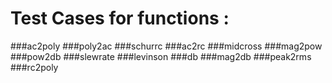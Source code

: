 # Test Cases for functions :
###ac2poly
###poly2ac
###schurrc
###ac2rc
###midcross
###mag2pow
###pow2db
###slewrate
###levinson
###db
###mag2db
###peak2rms
###rc2poly

